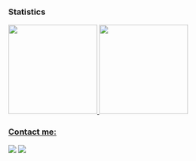 ### Statistics
<div>
  <a href="https://github.com/bruno-cunha-souza">
  <img height="180em" src="https://github-readme-stats.vercel.app/api?username=bruno-cunha- souza&show_icons=true&theme=dark&include_all_commits=true&count_private=true"/> 
  <img height="180em" src="https://github-readme-stats.vercel.app/api/top-langs/?username=bruno-cunha-souza&layout=compact&langs_count=7&theme=dark"/>
</div>

### Contact me:

<div>
  <a href = "mailto:brunosouza.cup@gmail.com"><img src="https://img.shields.io/badge/Gmail-D14836?style=for-the-badge&logo=gmail&logoColor=white" target="_blank"></a>
  <a href="https://www.linkedin.com/in/bruno-souza-913984189" target="_blank"><img src="https://img.shields.io/badge/-LinkedIn-%230077B5?style=for-the-badge&logo=linkedin&logoColor=white" target="_blank"></a>   
</div>
